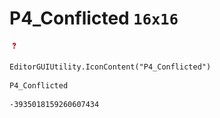 # P4_Conflicted `16x16`
<img src="/img/P4_Conflicted.png" width=16 height=16>

``` CSharp
EditorGUIUtility.IconContent("P4_Conflicted")
```
```
P4_Conflicted
```
```
-3935018159260607434
```
